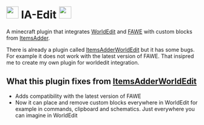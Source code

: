 # <img src="https://minecraft.wiki/images/Wooden_Axe_JE2_BE2.png" height=32> IA-Edit <img src="https://minecraft.wiki/images/Crafting_Table_JE4_BE3.png" height=32>
A minecraft plugin that integrates [WorldEdit](https://dev.bukkit.org/projects/worldedit) and [FAWE](https://www.spigotmc.org/resources/fastasyncworldedit.13932/) with custom blocks from [ItemsAdder](https://www.spigotmc.org/resources/%E2%9C%A8itemsadder%E2%AD%90emotes-mobs-items-armors-hud-gui-emojis-blocks-wings-hats-liquids.73355/).

There is already a plugin called [ItemsAdderWorldEdit](https://www.spigotmc.org/resources/addon-itemsadder-worldedit.79012/) but it has some bugs. For example it does not work with the latest version of FAWE. That insipred me to create my own plugin for worldedit integration.

## What this plugin fixes from [ItemsAdderWorldEdit](https://www.spigotmc.org/resources/addon-itemsadder-worldedit.79012/)
- Adds compatibility with the latest version of FAWE
- Now it can place and remove custom blocks everywhere in WorldEdit for example in commands, clipboard and schematics. Just everywhere you can imagine in WorldEdit
